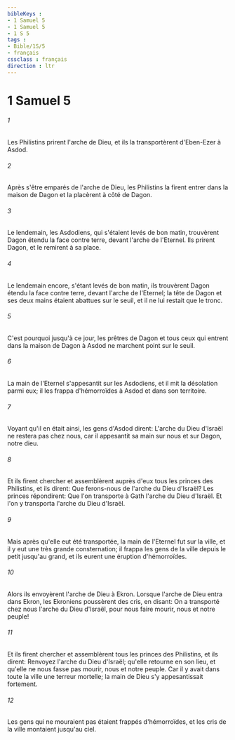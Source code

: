 ```yaml
---
bibleKeys : 
- 1 Samuel 5
- 1 Samuel 5
- 1 S 5
tags : 
- Bible/1S/5
- français
cssclass : français
direction : ltr
---
```


# 1 Samuel 5

###### 1
Les Philistins prirent l'arche de Dieu, et ils la transportèrent d'Eben-Ezer à Asdod.
###### 2
Après s'être emparés de l'arche de Dieu, les Philistins la firent entrer dans la maison de Dagon et la placèrent à côté de Dagon.
###### 3
Le lendemain, les Asdodiens, qui s'étaient levés de bon matin, trouvèrent Dagon étendu la face contre terre, devant l'arche de l'Eternel. Ils prirent Dagon, et le remirent à sa place.
###### 4
Le lendemain encore, s'étant levés de bon matin, ils trouvèrent Dagon étendu la face contre terre, devant l'arche de l'Eternel; la tête de Dagon et ses deux mains étaient abattues sur le seuil, et il ne lui restait que le tronc.
###### 5
C'est pourquoi jusqu'à ce jour, les prêtres de Dagon et tous ceux qui entrent dans la maison de Dagon à Asdod ne marchent point sur le seuil.
###### 6
La main de l'Eternel s'appesantit sur les Asdodiens, et il mit la désolation parmi eux; il les frappa d'hémorroïdes à Asdod et dans son territoire.
###### 7
Voyant qu'il en était ainsi, les gens d'Asdod dirent: L'arche du Dieu d'Israël ne restera pas chez nous, car il appesantit sa main sur nous et sur Dagon, notre dieu.
###### 8
Et ils firent chercher et assemblèrent auprès d'eux tous les princes des Philistins, et ils dirent: Que ferons-nous de l'arche du Dieu d'Israël? Les princes répondirent: Que l'on transporte à Gath l'arche du Dieu d'Israël. Et l'on y transporta l'arche du Dieu d'Israël.
###### 9
Mais après qu'elle eut été transportée, la main de l'Eternel fut sur la ville, et il y eut une très grande consternation; il frappa les gens de la ville depuis le petit jusqu'au grand, et ils eurent une éruption d'hémorroïdes.
###### 10
Alors ils envoyèrent l'arche de Dieu à Ekron. Lorsque l'arche de Dieu entra dans Ekron, les Ekroniens poussèrent des cris, en disant: On a transporté chez nous l'arche du Dieu d'Israël, pour nous faire mourir, nous et notre peuple!
###### 11
Et ils firent chercher et assemblèrent tous les princes des Philistins, et ils dirent: Renvoyez l'arche du Dieu d'Israël; qu'elle retourne en son lieu, et qu'elle ne nous fasse pas mourir, nous et notre peuple. Car il y avait dans toute la ville une terreur mortelle; la main de Dieu s'y appesantissait fortement.
###### 12
Les gens qui ne mouraient pas étaient frappés d'hémorroïdes, et les cris de la ville montaient jusqu'au ciel.
